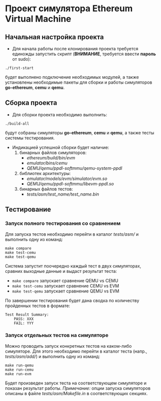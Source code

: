 # Проект симулятора Ethereum Virtual Machine


## Начальная настройка проекта

* Для начала работы после клонирования проекта требуется единожды запустить скрипт (**ВНИМАНИЕ**, требуется ввести **пароль** от sudo):
```
./first-start
```
будет выполнено подключение необходимых модулей, а также установлены необходимые пакеты для сборки и работы симуляторов **go-ethereum**, **cemu** и **qemu**.


## Сборка проекта

* Для сборки проекта необходимо выполнить:
```
./build-all
```  
будут собраны симуляторы **go-ethereum**, **cemu** и **qemu**, а также тесты системы тестирования.

* Индикацией успешной сборки будет наличие:
  1. бинарных файлов симуляторов:
      * *ethereum/build/bin/evm*
      * *emulator/bins/cemu*
      * *QEMU/qemu/ppdl-softmmu/qemu-system-ppdl*
  2. библиотек архитектуры:
      * *emulator/models/evm/simulator/evm.so*
      * *QEMU/qemu/ppdl-softmmu/libevm-ppdl.so*
  3. бинарных файлов тестов:
      * *tests/asm/test_name/test_name.bin*


## Тестирование


### Запуск полного тестирования со сравнением

Для запуска тестов необходимо перейти в каталог *tests/asm/* и выполнить одну из команд:
```
make compare
make test-cemu
make test-qemu
```  

Система запустит поочередно каждый тест в двух симуляторах, сравних выходные данные и выдаст результат теста:

* `make compare` запускает сравнение QEMU vs CEMU
* `make test-cemu` запускает сравнение CEMU vs EVM
* `make test-qemu` запускает сравнение QEMU vs EVM

По завершении тестирования будет дана сводка по количеству пройденных тестов в формате:
```
Test Result Summary:
    PASS: XXX
    FAIL: YYY
```


### Запуск отдельных тестов на симуляторе

Можно проводить запуск конкретных тестов на каком-либо симуляторе. Для этого необходимо перейти в каталог теста (напр., *tests/asm/add/*) и выполнить одну из команд:
```
make run-qemu
make run-cemu
make run-evm
```

Будет произведен запуск теста на соответствующем симуляторе и показан результат работы.
*Примечание:* опции запуска симуляторов описаны в файле *tests/asm/Makefile.in* в соответствующих секциях.
